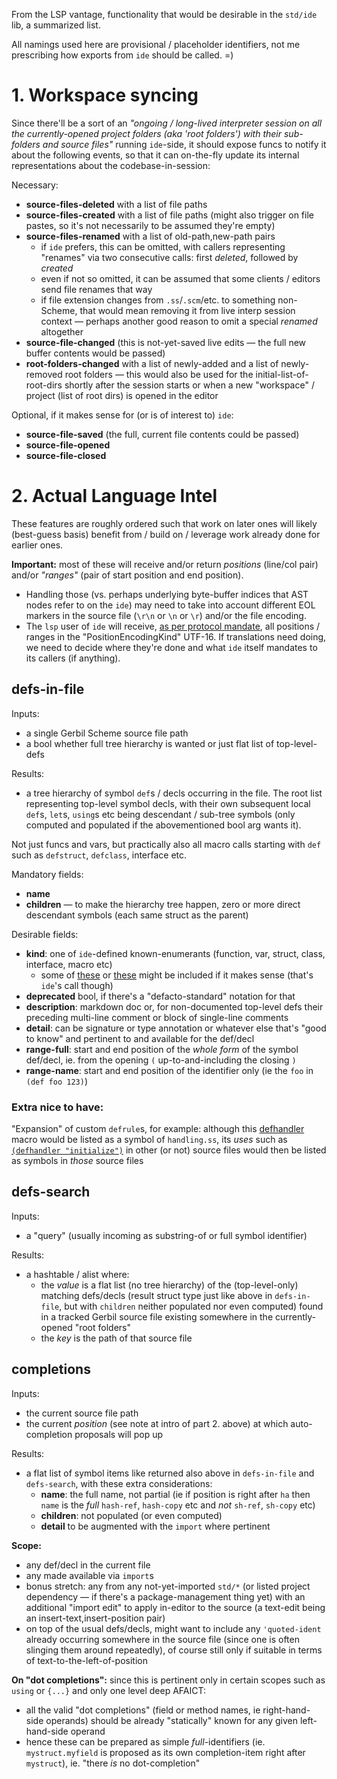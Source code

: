 From the LSP vantage, functionality that would be desirable in the `std/ide` lib, a summarized list.

All namings used here are provisional / placeholder identifiers, not me prescribing how exports from `ide` should be called.  =)

# 1. Workspace syncing

Since there'll be a sort of an _"ongoing / long-lived interpreter session on all the currently-opened project folders (aka 'root folders') with their sub-folders and source files"_ running `ide`-side, it should expose funcs to notify it about the following events, so that it can on-the-fly update its internal representations about the codebase-in-session:

Necessary:

- **source-files-deleted** with a list of file paths
- **source-files-created** with a list of file paths (might also trigger on file pastes, so it's not necessarily to be assumed they're empty)
- **source-files-renamed** with a list of old-path,new-path pairs
  - if `ide` prefers, this can be omitted, with callers representing "renames" via two consecutive calls: first _deleted_, followed by _created_
  - even if not so omitted, it can be assumed that some clients / editors send file renames that way
  - if file extension changes from `.ss`/`.scm`/etc. to something non-Scheme, that would mean removing it from live interp session context — perhaps another good reason to omit a special _renamed_ altogether
- **source-file-changed** (this is not-yet-saved live edits — the full new buffer contents would be passed)
- **root-folders-changed** with a list of newly-added and a list of newly-removed root folders — this would also be used for the initial-list-of-root-dirs shortly after the session starts or when a new "workspace" / project (list of root dirs) is opened in the editor

Optional, if it makes sense for (or is of interest to) `ide`:

- **source-file-saved** (the full, current file contents could be passed)
- **source-file-opened**
- **source-file-closed**

# 2. Actual Language Intel

These features are roughly ordered such that work on later ones will likely (best-guess basis) benefit from / build on / leverage work already done for earlier ones.

**Important:** most of these will receive and/or return _positions_ (line/col pair) and/or _"ranges"_ (pair of start position and end position).
  - Handling those (vs. perhaps underlying byte-buffer indices that AST nodes refer to on the `ide`) may need to take into account different EOL markers in the source file (`\r\n` or `\n` or `\r`) and/or the file encoding.
  - The `lsp` user of `ide` will receive, [as per protocol mandate](https://microsoft.github.io/language-server-protocol/specifications/lsp/3.17/specification/#position), all positions / ranges in the "PositionEncodingKind" UTF-16. If translations need doing, we need to decide where they're done and what `ide` itself mandates to its callers (if anything).

## defs-in-file

Inputs:
- a single Gerbil Scheme source file path
- a bool whether full tree hierarchy is wanted or just flat list of top-level-defs

Results:
- a tree hierarchy of symbol `def`s / decls occurring in the file. The root list representing top-level symbol decls, with their own subsequent local `def`s, `let`s, `using`s etc being descendant / sub-tree symbols (only computed and populated if the abovementioned bool arg wants it).

Not just funcs and vars, but practically also all macro calls starting with `def` such as `defstruct`, `defclass`, interface etc.

Mandatory fields:
  - **name**
  - **children** — to make the hierarchy tree happen, zero or more direct descendant symbols (each same struct as the parent)

Desirable fields:
  - **kind**: one of `ide`-defined known-enumerants (function, var, struct, class, interface, macro etc)
    - some of [these](https://microsoft.github.io/language-server-protocol/specifications/lsp/3.17/specification/#symbolKind) or [these](https://microsoft.github.io/language-server-protocol/specifications/lsp/3.17/specification/#completionItemKind) might be included if it makes sense (that's `ide`'s call though)
  - **deprecated** bool, if there's a "defacto-standard" notation for that
  - **description**: markdown doc or, for non-documented top-level defs their preceding multi-line comment or block of single-line comments
  - **detail**: can be signature or type annotation or whatever else that's "good to know" and pertinent to and available for the def/decl
  - **range-full**: start and end position of the _whole form_ of the symbol def/decl, ie. from the opening `(` up-to-and-including the closing `)`
  - **range-name**: start and end position of the identifier only (ie the `foo` in `(def foo 123)`)

### Extra nice to have:

"Expansion" of custom `defrule`s, for example: although this [defhandler](https://github.com/metaleap/gerbil-lsp/blob/7443360986656e82ff2b3674a19afcd7680bee60/lsp/handling.ss#L24) macro would be listed as a symbol of `handling.ss`, its _uses_ such as [`(defhandler "initialize")`](https://github.com/metaleap/gerbil-lsp/blob/7443360986656e82ff2b3674a19afcd7680bee60/lsp/lsp-lifecycle.ss#L25) in other (or not) source files would then be listed as symbols in _those_ source files

## defs-search

Inputs:
- a "query" (usually incoming as substring-of or full symbol identifier)

Results:
- a hashtable / alist where:
  - the _value_ is a flat list (no tree hierarchy) of the (top-level-only) matching defs/decls (result struct type just like above in `defs-in-file`, but with `children` neither populated nor even computed) found in a tracked Gerbil source file existing somewhere in the currently-opened "root folders"
  - the _key_ is the path of that source file

## completions

Inputs:
- the current source file path
- the current _position_ (see note at intro of part 2. above) at which auto-completion proposals will pop up

Results:
- a flat list of symbol items like returned also above in `defs-in-file` and `defs-search`, with these extra considerations:
  - **name**: the full name, not partial (ie if position is right after `ha` then `name` is the _full_ `hash-ref`, `hash-copy` etc and _not_ `sh-ref`, `sh-copy` etc)
  - **children**: not populated (or even computed)
  - **detail** to be augmented with the `import` where pertinent

**Scope:**
- any def/decl in the current file
- any made available via `import`s
- bonus stretch: any from any not-yet-imported `std/*` (or listed project dependency — if there's a package-management thing yet) with an additional "import edit" to apply in-editor to the source (a text-edit being an insert-text,insert-position pair)
- on top of the usual defs/decls, might want to include any `'quoted-ident` already occurring somewhere in the source file (since one is often slinging them around repeatedly), of course still only if suitable in terms of text-to-the-left-of-position

**On "dot completions":** since this is pertinent only in certain scopes such as `using` or `{...}` and only one level deep AFAICT:
- all the valid "dot completions" (field or method names, ie right-hand-side operands) should be already "statically" known for any given left-hand-side operand
- hence these can be prepared as simple _full_-identifiers (ie. `mystruct.myfield` is proposed as its own completion-item right after `mystruct`), ie. "there _is_ no dot-completion"
